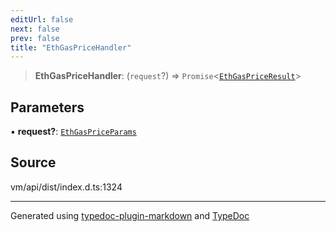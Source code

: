 ```yaml
---
editUrl: false
next: false
prev: false
title: "EthGasPriceHandler"
---
```


> **EthGasPriceHandler**: (`request`?) => `Promise`\<[`EthGasPriceResult`](/generated/type-aliases/ethgaspriceresult/)\>

## Parameters

▪ **request?**: [`EthGasPriceParams`](/generated/type-aliases/ethgaspriceparams/)

## Source

vm/api/dist/index.d.ts:1324

***
Generated using [typedoc-plugin-markdown](https://www.npmjs.com/package/typedoc-plugin-markdown) and [TypeDoc](https://typedoc.org/)
